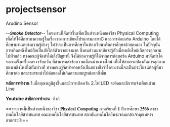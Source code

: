 # projectsensor
Arudino Sensor

--𝙎𝙢𝙤𝙠𝙚 𝘿𝙚𝙩𝙚𝙘𝙩𝙤𝙧--
โครงงานนี้จัดทำขึ้นเพื่อเป็นส่วนหนึ่งของวิชา Physical Computing เพื่อให้ได้ศึกษาหาความรู้ในเรื่องของการเขียนโปรแกรมภาษาC และการต่อบอร์ด Arduino โดยได้ศึกษาผ่านแหล่งความรู้ต่างๆ ไม่ว่าจะเป็นการศึกษาในห้องเรียนหรือการศึกษาด้วยตนเอง ในปัจจุบันการเกิดเพลิงไหม้ถือเป็นภัยใกล้ตัวเราอย่างมาก ซึ่งคนส่วนมากมักจะรู้ตัวเมื่อเพลิงไหม้เกิดการลุกลามไปทั่วแล้ว ทางคณะผู้จัดทำได้เล็งปัญหานี้ จึงได้นำความรู้ที่ได้จากการต่อบอร์ด Arduino มาจัดทำโครงงานเรื่ิงเครื่ิองตรวจจับควัน ที่สามารถส่งข้อความเตือนผ่านทางไลน์ เพื่ิอให้สามารถป้องกันการลุกลามของเพลิงไหม้ได้ทันท่วงที ทางคณะผู้จัดทำคาดหวังเป็นอย่างยิ่งว่าโครงงานนี้จะเป็นประโยชน์ต่อผู้ที่มาศึกษาต่อ และสามารถนำไปต่อยอดให้เกิดความสมบูรณ์มากยิ่งขึ้น

**หลักการทำงาน**
1.เมื่ออุณหภูมิสูงขึ้นและมีการเกิดควัน
2.ไฟ LED จะติดและมีการแจ้งเตือนผ่าน Line

**Youtube สาธิตการทำงาน**
-ลิงก์


==รายงานนี้เป็นส่วนหนึ่งของวิชา 𝐏𝐡𝐲𝐬𝐢𝐜𝐚𝐥 𝐂𝐨𝐦𝐩𝐮𝐭𝐢𝐧𝐠 ภาคเรียนที่ 𝟏 ปีการศึกษา 𝟐𝟓𝟔𝟔 สาขาเทคโนโลยีสารสนเทศ คณะเทคโนโลยีสารสนเทศ   สถาบันเทคโนโลยีพระจอมเกล้าเจ้าคุณทหารลาดกระบัง==
